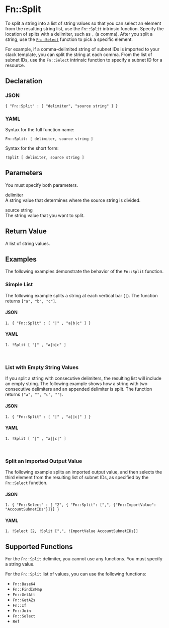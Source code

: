 # Fn::Split<a name="intrinsic-function-reference-split"></a>

To split a string into a list of string values so that you can select an element from the resulting string list, use the `Fn::Split` intrinsic function\. Specify the location of splits with a delimiter, such as `,` \(a comma\)\. After you split a string, use the [`Fn::Select`](intrinsic-function-reference-select.md) function to pick a specific element\.

For example, if a comma\-delimited string of subnet IDs is imported to your stack template, you can split the string at each comma\. From the list of subnet IDs, use the `Fn::Select` intrinsic function to specify a subnet ID for a resource\.

## Declaration<a name="w3ab2c21c28c55b7"></a>

### JSON<a name="intrinsic-function-reference-split-syntax.json"></a>

```
{ "Fn::Split" : [ "delimiter", "source string" ] }
```

### YAML<a name="intrinsic-function-reference-split-syntax.yaml"></a>

Syntax for the full function name:

```
Fn::Split: [ delimiter, source string ]
```

Syntax for the short form:

```
!Split [ delimiter, source string ]
```

## Parameters<a name="w3ab2c21c28c55b9"></a>

You must specify both parameters\.

delimiter  
A string value that determines where the source string is divided\.

source string  
The string value that you want to split\.

## Return Value<a name="w3ab2c21c28c55c11"></a>

A list of string values\.

## Examples<a name="w3ab2c21c28c55c13"></a>

The following examples demonstrate the behavior of the `Fn::Split` function\.

### Simple List<a name="w3ab2c21c28c55c13b4"></a>

The following example splits a string at each vertical bar \(`|`\)\. The function returns `["a", "b", "c"]`\.

#### JSON<a name="intrinsic-function-reference-split-example.json"></a>

```
1. { "Fn::Split" : [ "|" , "a|b|c" ] }
```

#### YAML<a name="intrinsic-function-reference-split-example.yaml"></a>

```
1. !Split [ "|" , "a|b|c" ]
```

 

### List with Empty String Values<a name="w3ab2c21c28c55c13b6"></a>

If you split a string with consecutive delimiters, the resulting list will include an empty string\. The following example shows how a string with two consecutive delimiters and an appended delimiter is split\. The function returns `["a", "", "c", ""]`\.

#### JSON<a name="w3ab2c21c28c55c13b6b4"></a>

```
1. { "Fn::Split" : [ "|" , "a||c|" ] }
```

#### YAML<a name="w3ab2c21c28c55c13b6b6"></a>

```
1. !Split [ "|" , "a||c|" ]
```

 

### Split an Imported Output Value<a name="w3ab2c21c28c55c13b8"></a>

The following example splits an imported output value, and then selects the third element from the resulting list of subnet IDs, as specified by the `Fn::Select` function\.

#### JSON<a name="w3ab2c21c28c55c13b8b4"></a>

```
1. { "Fn::Select" : [ "2", { "Fn::Split": [",", {"Fn::ImportValue": "AccountSubnetIDs"}]}] }
```

#### YAML<a name="w3ab2c21c28c55c13b8b6"></a>

```
1. !Select [2, !Split [",", !ImportValue AccountSubnetIDs]]
```

## Supported Functions<a name="w3ab2c21c28c55c15"></a>

For the `Fn::Split` delimiter, you cannot use any functions\. You must specify a string value\.

For the `Fn::Split` list of values, you can use the following functions:
+ `Fn::Base64`
+ `Fn::FindInMap`
+ `Fn::GetAtt`
+ `Fn::GetAZs`
+ `Fn::If`
+ `Fn::Join`
+ `Fn::Select`
+ `Ref`